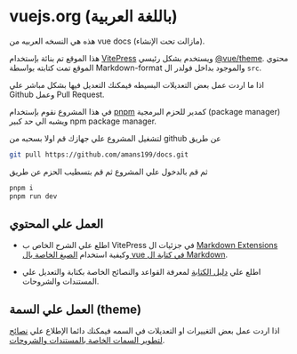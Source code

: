 # vuejs.org (باللغة العربية)

هذه هي النسخه العربيه من vue docs (مازالت تحت الإنشاء).

هذا الموقع تم بنائة بإستخدام [VitePress](https://github.com/vuejs/vitepress) ويستخدم بشكل رئيسي [@vue/theme](https://github.com/vuejs/vue-theme).
محتوي الموقع تمت كتابته بواسطة Markdown-format والموجود بداخل فولدر ال `src`.

اذا ما اردت عمل بعض التعديلات البسيطه فيمكنك التعديل فيها بشكل مباشر علي Github وعمل Pull Request.

في هذا المشروع نقوم بإستخدام [pnpm](https://pnpm.io/) كمدير للحزم البرمجية (package manager) ويشبه الي حد كبير npm package manager.

لتشغيل المشروع علي جهازك قم اولا بسحبه من github عن طريق 
```bash
git pull https://github.com/amans199/docs.git
```
ثم قم بالدخول علي المشروع ثم قم بتسطيب الحزم عن طريق 

```bash
pnpm i
pnpm run dev
```

## العمل علي المحتوي

- اطلع علي الشرح الخاص ب VitePress في جزئيات ال [Markdown Extensions](https://vitepress.vuejs.org/guide/markdown.html) وكيفية استخدام [الصيغ الخاصة بال vue في كتابة ال Markdown](https://vitepress.vuejs.org/guide/using-vue.html).
  

- اطلع علي  [ دليل الكتابة](https://github.com/vuejs/docs/blob/main/.github/contributing/writing-guide.md) لمعرفة القواعد والنصائح الخاصة بكتابة والتعديل علي المستندات والشروحات.


## العمل علي السمة (theme)
اذا اردت عمل بعض التغييرات او التعديلات في السمه فيمكنك دائما الإطلاع علي [نصائح لتطوير السمات الخاصة بالمستندات والشروحات](https://github.com/vuejs/vue-theme#developing-with-real-content).
